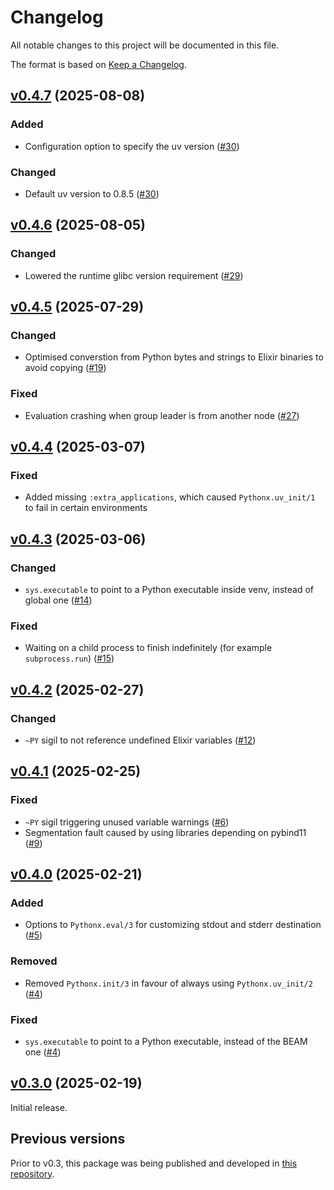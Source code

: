# Changelog

All notable changes to this project will be documented in this file.

The format is based on [Keep a Changelog](https://keepachangelog.com/en/1.0.0/).

## [v0.4.7](https://github.com/livebook-dev/pythonx/tree/v0.4.7) (2025-08-08)

### Added

- Configuration option to specify the uv version ([#30](https://github.com/livebook-dev/pythonx/pull/30))

### Changed

- Default uv version to 0.8.5 ([#30](https://github.com/livebook-dev/pythonx/pull/30))

## [v0.4.6](https://github.com/livebook-dev/pythonx/tree/v0.4.6) (2025-08-05)

### Changed

- Lowered the runtime glibc version requirement ([#29](https://github.com/livebook-dev/pythonx/pull/29))

## [v0.4.5](https://github.com/livebook-dev/pythonx/tree/v0.4.5) (2025-07-29)

### Changed

- Optimised converstion from Python bytes and strings to Elixir binaries to avoid copying ([#19](https://github.com/livebook-dev/pythonx/pull/19))

### Fixed

- Evaluation crashing when group leader is from another node ([#27](https://github.com/livebook-dev/pythonx/pull/27))

## [v0.4.4](https://github.com/livebook-dev/pythonx/tree/v0.4.4) (2025-03-07)

### Fixed

- Added missing `:extra_applications`, which caused `Pythonx.uv_init/1` to fail in certain environments

## [v0.4.3](https://github.com/livebook-dev/pythonx/tree/v0.4.3) (2025-03-06)

### Changed

- `sys.executable` to point to a Python executable inside venv, instead of global one ([#14](https://github.com/livebook-dev/pythonx/pull/14))

### Fixed

- Waiting on a child process to finish indefinitely (for example `subprocess.run`) ([#15](https://github.com/livebook-dev/pythonx/pull/15))

## [v0.4.2](https://github.com/livebook-dev/pythonx/tree/v0.4.2) (2025-02-27)

### Changed

- `~PY` sigil to not reference undefined Elixir variables ([#12](https://github.com/livebook-dev/pythonx/pull/12))

## [v0.4.1](https://github.com/livebook-dev/pythonx/tree/v0.4.1) (2025-02-25)

### Fixed

- `~PY` sigil triggering unused variable warnings ([#6](https://github.com/livebook-dev/pythonx/pull/6))
- Segmentation fault caused by using libraries depending on pybind11 ([#9](https://github.com/livebook-dev/pythonx/pull/9))

## [v0.4.0](https://github.com/livebook-dev/pythonx/tree/v0.4.0) (2025-02-21)

### Added

- Options to `Pythonx.eval/3` for customizing stdout and stderr destination ([#5](https://github.com/livebook-dev/pythonx/pull/5))

### Removed

- Removed `Pythonx.init/3` in favour of always using `Pythonx.uv_init/2` ([#4](https://github.com/livebook-dev/pythonx/pull/4))

### Fixed

- `sys.executable` to point to a Python executable, instead of the BEAM one ([#4](https://github.com/livebook-dev/pythonx/pull/4))

## [v0.3.0](https://github.com/livebook-dev/pythonx/tree/v0.3.0) (2025-02-19)

Initial release.

## Previous versions

Prior to v0.3, this package was being published and developed in [this repository](https://github.com/elixir-pythonx/pythonx).
